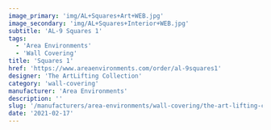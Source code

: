 ```yaml
---
image_primary: 'img/AL+Squares+Art+WEB.jpg'
image_secondary: 'img/AL+Squares+Interior+WEB.jpg'
subtitle: 'AL-9 Squares 1'
tags:
  - 'Area Environments'
  - 'Wall Covering'
title: 'Squares 1'
href: 'https://www.areaenvironments.com/order/al-9squares1'
designer: 'The ArtLifting Collection'
category: 'wall-covering'
manufacturer: 'Area Environments'
description: ''
slug: '/manufacturers/area-environments/wall-covering/the-art-lifting-collection-squares-1'
date: '2021-02-17'
---
```

